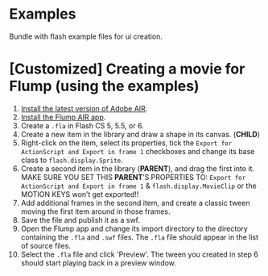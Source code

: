 # Examples

Bundle with flash example files for ui creation.

# [Customized] Creating a movie for Flump (using the examples)

1. [Install the latest version of Adobe AIR](http://get.adobe.com/air/).
1. [Install the Flump AIR app](https://bitbucket.org/tconkling/flump-binaries/downloads/flump-exporter.air).
2. Create a `.fla` in Flash CS 5, 5.5, or 6.
3. Create a new item in the library and draw a shape in its canvas. (**CHILD**)
4. Right-click on the item, select its properties, tick the `Export for ActionScript and Export in frame 1` checkboxes and change its base class to `flash.display.Sprite`.
5. Create a second item in the library (**PARENT**), and drag the first into it. 
   MAKE SURE YOU SET THIS **PARENT**’S PROPERTIES TO: `Export for ActionScript and Export in frame 1` & `flash.display.MovieClip` or the MOTION KEYS won’t get exported!!
6. Add additional frames in the second item, and create a classic tween moving the first item around
   in those frames.
7. Save the file and publish it as a swf.
8. Open the Flump app and change its import directory to the directory containing the `.fla` and
   `.swf` files. The `.fla` file should appear in the list of source files.
9. Select the `.fla` file and click 'Preview'. The tween you created in step 6 should start playing
   back in a preview window.
